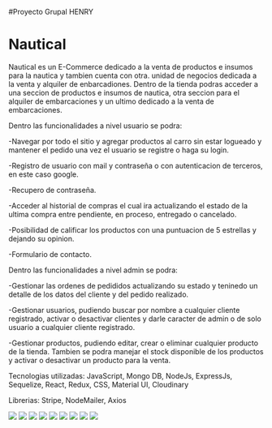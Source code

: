 #Proyecto Grupal HENRY

# Nautical

<p>Nautical es un E-Commerce dedicado a la venta de productos e insumos para la nautica y tambien cuenta con otra. unidad de negocios dedicada
a la venta y alquiler de enbarcadiones. Dentro de la tienda podras acceder a una seccion de productos e insumos de nautica, otra seccion para el alquiler
de embarcaciones y un ultimo dedicado a la venta de embarcaciones.

 <p>Dentro las funcionalidades a nivel usuario se podra:</p>
 <p>-Navegar por todo el sitio y agregar productos al carro sin estar logueado y mantener el pedido una vez el usuario se registre o haga su login.</p>
 <p>-Registro de usuario con mail y contraseña o con autenticacion de terceros, en este caso google.</p>
 <p>-Recupero de contraseña.</p>
 <p>-Acceder al historial de compras el cual ira actualizando el estado de la ultima compra entre pendiente, en proceso, entregado o cancelado.</p>
 <p>-Posibilidad de calificar los productos con una puntuacion de 5 estrellas y dejando su opinion.</p>
 <p>-Formulario de contacto.</p>
 
 <p>Dentro las funcionalidades a nivel admin se podra:</p>
 <p>-Gestionar las ordenes de pedididos actualizando su estado y teninedo un detalle de los datos del cliente y del pedido realizado.</p>
 <p>-Gestionar usuarios, pudiendo buscar por nombre a cualquier cliente registrado, activar o desactivar clientes y darle caracter de admin o de solo
 usuario a cualquier cliente registrado.</p>
 <p>-Gestionar productos, pudiendo editar, crear o eliminar cualquier producto de la tienda. Tambien se podra manejar el stock disponible de los productos
 y activar o desactivar un producto para la venta.</p>
 
 
 <p>Tecnologias utilizadas: JavaScript, Mongo DB, NodeJs, ExpressJs, Sequelize, React, Redux, CSS, Material UI, Cloudinary</p>
 
 <p>Librerias: Stripe, NodeMailer, Axios</p>
 
 <img src="https://res.cloudinary.com/dbq8bipim/image/upload/v1664270042/Nautical/Captura_de_Pantalla_2022-09-27_a_la_s_10.59.14_sksqcy.png"/>
 <img src="https://res.cloudinary.com/dbq8bipim/image/upload/v1664270041/Nautical/Captura_de_Pantalla_2022-09-27_a_la_s_10.59.28_quhp1m.png"/>
 <img src="https://res.cloudinary.com/dbq8bipim/image/upload/v1664270040/Nautical/Captura_de_Pantalla_2022-09-27_a_la_s_10.59.44_fhmspb.png"/>
 <img src="https://res.cloudinary.com/dbq8bipim/image/upload/v1664270040/Nautical/Captura_de_Pantalla_2022-09-27_a_la_s_11.01.48_fpdhli.png"/>
 <img src="https://res.cloudinary.com/dbq8bipim/image/upload/v1664270040/Nautical/Captura_de_Pantalla_2022-09-27_a_la_s_11.00.12_zx5pcs.png"/>
 <img src="https://res.cloudinary.com/dbq8bipim/image/upload/v1664270040/Nautical/Captura_de_Pantalla_2022-09-27_a_la_s_11.01.15_knpb4r.png"/>
 <img src="https://res.cloudinary.com/dbq8bipim/image/upload/v1664270041/Nautical/Captura_de_Pantalla_2022-09-27_a_la_s_11.01.25_yvcr0c.png"/>
 <img src="https://res.cloudinary.com/dbq8bipim/image/upload/v1664270039/Nautical/Captura_de_Pantalla_2022-09-27_a_la_s_11.00.36_tghxf6.png"/>
 <img src="https://res.cloudinary.com/dbq8bipim/image/upload/v1664270039/Nautical/Captura_de_Pantalla_2022-09-27_a_la_s_11.00.56_idmttw.png"/>
 
 
